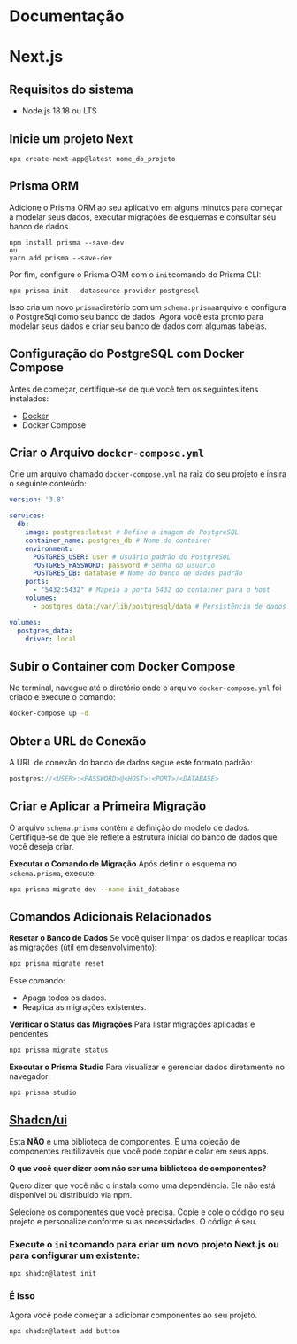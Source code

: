 # **Documentação**

# Next.js

## Requisitos do sistema

- Node.js 18.18 ou LTS

## Inicie um projeto Next

```shell
npx create-next-app@latest nome_do_projeto
```

## Prisma ORM

Adicione o Prisma ORM ao seu aplicativo em alguns minutos para começar a modelar seus dados, executar migrações de esquemas e consultar seu banco de dados.

```she
npm install prisma --save-dev
ou
yarn add prisma --save-dev
```

Por fim, configure o Prisma ORM com o `init`comando do Prisma CLI:

```she
npx prisma init --datasource-provider postgresql
```

Isso cria um novo `prisma`diretório com um `schema.prisma`arquivo e configura o PostgreSql como seu banco de dados. Agora você está pronto para modelar seus dados e criar seu banco de dados com algumas tabelas.

## Configuração do PostgreSQL com Docker Compose

Antes de começar, certifique-se de que você tem os seguintes itens instalados:

- [Docker](https://www.docker.com/)
- Docker Compose

## Criar o Arquivo `docker-compose.yml`

Crie um arquivo chamado `docker-compose.yml` na raiz do seu projeto e insira o seguinte conteúdo:

```yaml
version: '3.8'

services:
  db:
    image: postgres:latest # Define a imagem do PostgreSQL
    container_name: postgres_db # Nome do container
    environment:
      POSTGRES_USER: user # Usuário padrão do PostgreSQL
      POSTGRES_PASSWORD: password # Senha do usuário
      POSTGRES_DB: database # Nome do banco de dados padrão
    ports:
      - "5432:5432" # Mapeia a porta 5432 do container para o host
    volumes:
      - postgres_data:/var/lib/postgresql/data # Persistência de dados

volumes:
  postgres_data:
    driver: local

```

## Subir o Container com Docker Compose

No terminal, navegue até o diretório onde o arquivo `docker-compose.yml` foi criado e execute o comando:

```bash
docker-compose up -d
```

## Obter a URL de Conexão

A URL de conexão do banco de dados segue este formato padrão:

```php
postgres://<USER>:<PASSWORD>@<HOST>:<PORT>/<DATABASE>
```

## Criar e Aplicar a Primeira Migração

O arquivo `schema.prisma` contém a definição do modelo de dados. Certifique-se de que ele reflete a estrutura inicial do banco de dados que você deseja criar.

**Executar o Comando de Migração** Após definir o esquema no `schema.prisma`, execute:

```bash
npx prisma migrate dev --name init_database
```

## **Comandos Adicionais Relacionados**

**Resetar o Banco de Dados** Se você quiser limpar os dados e reaplicar todas as migrações (útil em desenvolvimento):

```bash
npx prisma migrate reset
```

Esse comando:

- Apaga todos os dados.
- Reaplica as migrações existentes.

**Verificar o Status das Migrações** Para listar migrações aplicadas e pendentes:

```bash
npx prisma migrate status
```

**Executar o Prisma Studio** Para visualizar e gerenciar dados diretamente no navegador:

```bash
npx prisma studio
```

## [**Shadcn/ui**](https://ui.shadcn.com/)

Esta **NÃO** é uma biblioteca de componentes. É uma coleção de componentes reutilizáveis que você pode copiar e colar em seus apps.

**O que você quer dizer com não ser uma biblioteca de componentes?**

Quero dizer que você não o instala como uma dependência. Ele não está disponível ou distribuído via npm.

Selecione os componentes que você precisa. Copie e cole o código no seu projeto e personalize conforme suas necessidades. O código é seu.

### Execute o `init`comando para criar um novo projeto Next.js ou para configurar um existente:

`````
npx shadcn@latest init
`````

### É isso

Agora você pode começar a adicionar componentes ao seu projeto.

```
npx shadcn@latest add button
```

